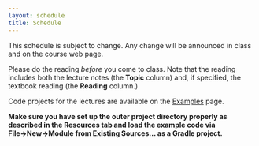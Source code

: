 ```yaml
---
layout: schedule
title: Schedule
---
```


This schedule is subject to change.  Any change will be announced in class and on the course web page.

Please do the reading <i>before</i> you come to class.  Note that the reading includes both the lecture notes (the **Topic** column) and, if specified, the textbook reading (the **Reading** column.)

Code projects for the lectures are available on the [Examples](examples/index.html) page.

<div class="callout">
<b>Make sure you have set up the outer project directory properly as described in the Resources tab and load the example code via File&rarr;New&rarr;Module from Existing Sources... as a Gradle project.</b>
</div>

<script>
	console.log("Generating calendar!");
	autogenCalendar({ omitLabs: true, omitFinalExams: false });
	console.log("Done generating calendar!");
</script>
